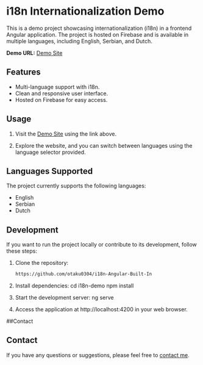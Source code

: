 # i18n Internationalization Demo

This is a demo project showcasing internationalization (i18n) in a frontend Angular application. The project is hosted on Firebase and is available in multiple languages, including English, Serbian, and Dutch.

**Demo URL:** [Demo Site](https://internationalization-d2aa6.web.app/en/#/home)

## Features

- Multi-language support with i18n.
- Clean and responsive user interface.
- Hosted on Firebase for easy access.

## Usage

1. Visit the [Demo Site](https://internationalization-d2aa6.web.app/en/#/home) using the link above.

2. Explore the website, and you can switch between languages using the language selector provided.

## Languages Supported

The project currently supports the following languages:

- English
- Serbian
- Dutch

## Development

If you want to run the project locally or contribute to its development, follow these steps:

1. Clone the repository:

   ```bash
   https://github.com/otaku0304/i18n-Angular-Built-In

2. Install dependencies:
   cd i18n-demo
   npm install

3. Start the development server: ng serve
4. Access the application at http://localhost:4200 in your web browser.

##Contact
## Contact

If you have any questions or suggestions, please feel free to [contact me](https://linktr.ee/MR_ASK_Chay).


